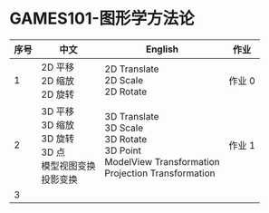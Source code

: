 # GAMES101-图形学方法论

| 序号 | 中文                                                         | English                                                      | 作业   |
| :--- | ------------------------------------------------------------ | ------------------------------------------------------------ | ------ |
| 1    | 2D 平移<br />2D 缩放<br />2D 旋转                            | 2D Translate<br />2D Scale<br />2D Rotate                    | 作业 0 |
| 2    | 3D 平移<br />3D 缩放<br />3D 旋转 <br />3D 点<br />模型视图变换<br />投影变换 | 3D Translate<br />3D Scale<br />3D Rotate<br />3D Point<br />ModelView  Transformation<br />Projection Transformation | 作业 1 |
| 3    |                                                              |                                                              |        |
